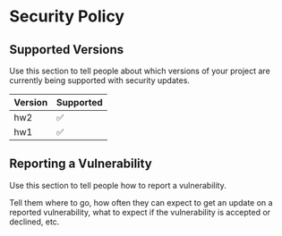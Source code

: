 # Security Policy

## Supported Versions

Use this section to tell people about which versions of your project are
currently being supported with security updates.

| Version | Supported          |
| ------- | ------------------ |
| hw2     | :white_check_mark: |
| hw1     | :white_check_mark: |

## Reporting a Vulnerability

Use this section to tell people how to report a vulnerability.

Tell them where to go, how often they can expect to get an update on a
reported vulnerability, what to expect if the vulnerability is accepted or
declined, etc.

